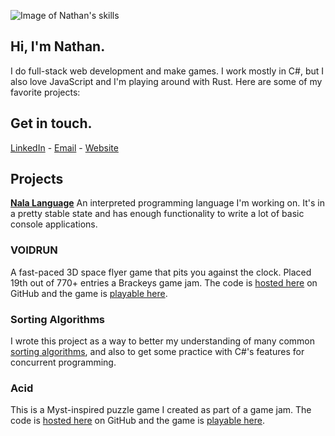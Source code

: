 ![Image of Nathan's skills](http://nathanwiles.net/img/skills.png)

## Hi, I'm Nathan.
I do full-stack web development and make games. I work mostly in C#, but I also love JavaScript and I'm playing around with Rust. Here are some of my favorite projects:

## Get in touch.

[LinkedIn](https://www.linkedin.com/in/nathan-wiles/) - [Email](ntwiles@gmail.com) - [Website](http://nathanwiles.net)

## Projects

**[Nala Language](https://github.com/ntwiles/nala)** An interpreted programming language I'm working on. It's in a pretty stable state and has enough functionality to write a lot of basic console applications.

### VOIDRUN
A fast-paced 3D space flyer game that pits you against the clock. Placed 19th out of 770+ entries a Brackeys game jam. The code is [hosted here](https://github.com/ntwiles/voidrun) on GitHub and the game is [playable here](https://ntwiles.itch.io/voidrun). 

### Sorting Algorithms
I wrote this project as a way to better my understanding of many common [sorting algorithms](https://github.com/ntwiles/sorting-algorithms), and also to get some practice with C#'s features for concurrent programming.

### Acid 
This is a Myst-inspired puzzle game I created as part of a game jam. The code is [hosted here](https://github.com/ntwiles/acid) on GitHub and the game is [playable here](https://ntwiles.itch.io/acid). 

